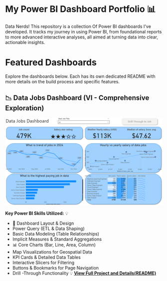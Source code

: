 # My Power BI Dashboard Portfolio 📊

Data Nerds! This repository is a collection Of Power BI dashboards I've developed. It tracks my journey in using Power BI, from foundational reports to more advanced interactive analyses, all aimed at turning data into clear, actionable insights.

# Featured Dashboards

Explore the dashboards below. Each has its own dedicated README with more details on the build process and specific features.

## 📉 Data Jobs Dashboard (VI - Comprehensive Exploration)

![Data Jobs DB GIF](/Dashboards_1.0/Images/Project1_page1.png)

**Key Power BI Skills Utilized:**
💡
* 🎨 Dashboard Layout & Design
* Power Query (ETL & Data Shaping)
* Basic Data Modeling (Table Relationships)
* Implicit Measures & Standard Aggregations
* 📊 Core Charts (Bar, Line, Area, Column)
* Map Visualizations for Geospatial Data
* KPI Cards & Detailed Data Tables
* Interactive Slicers for Filtering
*  Buttons & Bookmarks for Page Navigation
* Drill -Through Functionality
💡
[**View Full Project and Details(README)**](/Dashboards_1.0/README.md)
